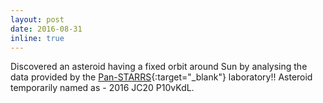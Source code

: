 ```yaml
---
layout: post
date: 2016-08-31
inline: true
---
```


Discovered an asteroid having a fixed orbit around Sun by analysing the data provided by the [Pan-STARRS](https://panstarrs.stsci.edu/){:target="_blank"} laboratory!! Asteroid temporarily named as - 2016 JC20 P10vKdL.